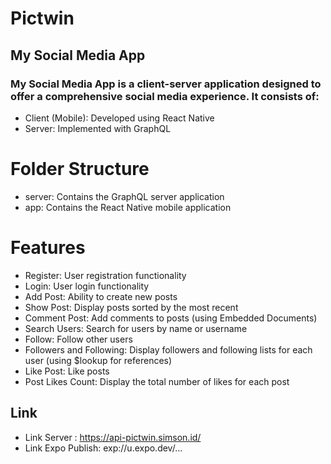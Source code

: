 # Pictwin

## My Social Media App
### My Social Media App is a client-server application designed to offer a comprehensive social media experience. It consists of:
- Client (Mobile): Developed using React Native
- Server: Implemented with GraphQL

# Folder Structure
- server: Contains the GraphQL server application
- app: Contains the React Native mobile application

# Features
- Register: User registration functionality
- Login: User login functionality
- Add Post: Ability to create new posts
- Show Post: Display posts sorted by the most recent
- Comment Post: Add comments to posts (using Embedded Documents)
- Search Users: Search for users by name or username
- Follow: Follow other users
- Followers and Following: Display followers and following lists for each user (using $lookup for references)
- Like Post: Like posts
- Post Likes Count: Display the total number of likes for each post
  
## Link

- Link Server : https://api-pictwin.simson.id/
- Link Expo Publish: exp://u.expo.dev/...
